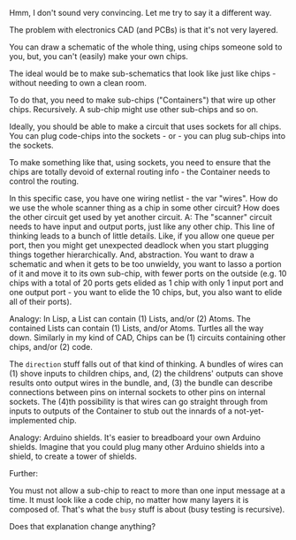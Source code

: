 Hmm, I don't sound very convincing. Let me try to say it a different way.

The problem with electronics CAD (and PCBs) is that it's not very layered.

You can draw a schematic of the whole thing, using chips someone sold to you, but, you can't (easily) make your own chips.

The ideal would be to make sub-schematics that look like just like chips - without needing to own a clean room.

To do that, you need to make sub-chips ("Containers") that wire up other chips. Recursively. A sub-chip might use other sub-chips and so on.

Ideally, you should be able to make a circuit that uses sockets for all chips. You can plug code-chips into the sockets - or - you can plug sub-chips into the sockets.

To make something like that, using sockets, you need to ensure that the chips are totally devoid of external routing info - the Container needs to control the routing.

In this specific case, you have one wiring netlist - the var "wires". How do we use the whole scanner thing as a chip in some other circuit? How does the other circuit get used by yet another circuit. A: The "scanner" circuit needs to have input and output ports, just like any other chip. This line of thinking leads to a bunch of little details. Like, if you allow one queue per port, then you might get unexpected deadlock when you start plugging things together hierarchically. And, abstraction. You want to draw a schematic and when it gets to be too unwieldy, you want to lasso a portion of it and move it to its own sub-chip, with fewer ports on the outside (e.g. 10 chips with a total of 20 ports gets elided as 1 chip with only 1 input port and one output port - you want to elide the 10 chips, but, you also want to elide all of their ports).

Analogy: In Lisp, a List can contain (1) Lists, and/or (2) Atoms. The contained Lists can contain (1) Lists, and/or Atoms. Turtles all the way down. Similarly in my kind of CAD, Chips can be (1) circuits containing other chips, and/or (2) code.

The `direction` stuff falls out of that kind of thinking. A bundles of wires can (1) shove inputs to children chips, and, (2) the childrens' outputs can shove results onto output wires in the bundle, and, (3) the bundle can describe connections between pins on internal sockets to other pins on internal sockets. The (4)th possibility is that wires can go straight through from inputs to outputs of the Container to stub out the innards of a not-yet-implemented chip.

Analogy: Arduino shields. It's easier to breadboard your own Arduino shields. Imagine that you could plug many other Arduino shields into a shield, to create a tower of shields.

Further:

You must not allow a sub-chip to react to more than one input message at a time. It must look like a code chip, no matter how many layers it is composed of. That's what the `busy` stuff is about (busy testing is recursive).

Does that explanation change anything?
